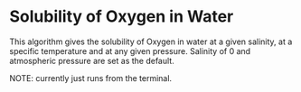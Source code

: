 # Solubility of Oxygen in Water
This algorithm gives the solubility of Oxygen in water at a given salinity, at a specific temperature and at any given pressure. Salinity of 0 and atmospheric pressure are set as the default.

NOTE: currently just runs from the terminal.
